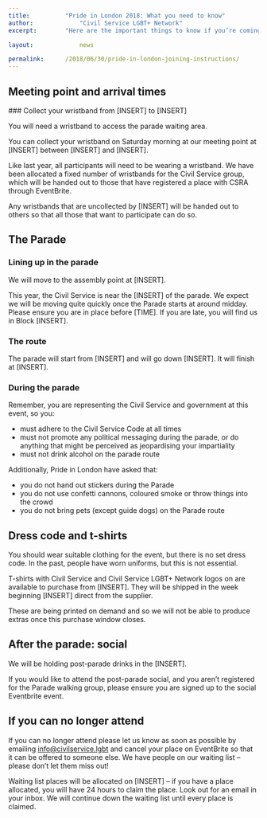 ```yaml
---
title: 			"Pride in London 2018: What you need to know"
author: 			"Civil Service LGBT+ Network"
excerpt: 		"Here are the important things to know if you’re coming to London Pride 2018 with the Civil Service."

layout: 			news

permalink: 		/2018/06/30/pride-in-london-joining-instructions/
---
```


## Meeting point and arrival times

### Collect your wristband from [INSERT] to [INSERT]

You will need a wristband to access the parade waiting area.

You can collect your wristband on Saturday morning at our meeting point at [INSERT] between [INSERT] and [INSERT].

Like last year, all participants will need to be wearing a wristband. We have been allocated a fixed number of wristbands for the Civil Service group, which will be handed out to those that have registered a place with CSRA through EventBrite.

Any wristbands that are uncollected by [INSERT] will be handed out to others so that all those that want to participate can do so.

## The Parade

### Lining up in the parade

We will move to the assembly point at [INSERT].

This year, the Civil Service is near the [INSERT] of the parade. We expect we will be moving quite quickly once the Parade starts at around midday. Please ensure you are in place before [TIME]. If you are late, you will find us in Block [INSERT].

### The route

The parade will start from [INSERT] and will go down [INSERT]. It will finish at [INSERT].

### During the parade

Remember, you are representing the Civil Service and government at this event, so you:

- must adhere to the Civil Service Code at all times
- must not promote any political messaging during the parade, or do anything that might be perceived as jeopardising your impartiality
- must not drink alcohol on the parade route

Additionally, Pride in London have asked that:

- you do not hand out stickers during the Parade
- you do not use confetti cannons, coloured smoke or throw things into the crowd
- you do not bring pets (except guide dogs) on the Parade route

## Dress code and t-shirts

You should wear suitable clothing for the event, but there is no set dress code. In the past, people have worn uniforms, but this is not essential.

T-shirts with Civil Service and Civil Service LGBT+ Network logos on are available to purchase from [INSERT]. They will be shipped in the week beginning [INSERT] direct from the supplier.

These are being printed on demand and so we will not be able to produce extras once this purchase window closes.

## After the parade: social

We will be holding post-parade drinks in the [INSERT].

If you would like to attend the post-parade social, and you aren’t registered for the Parade walking group, please ensure you are signed up to the social Eventbrite event.

## If you can no longer attend

If you can no longer attend please let us know as soon as possible by emailing [info@civilservice.lgbt](mailto:info@civilservice.lgbt) and cancel your place on EventBrite so that it can be offered to someone else. We have people on our waiting list – please don’t let them miss out!

Waiting list places will be allocated on [INSERT] – if you have a place allocated, you will have 24 hours to claim the place. Look out for an email in your inbox. We will continue down the waiting list until every place is claimed.